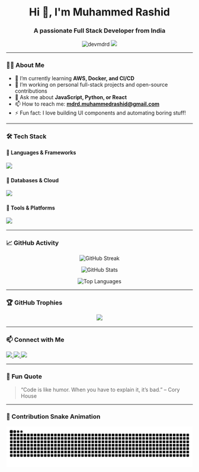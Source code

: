 <h1 align="center">Hi 👋, I'm Muhammed Rashid</h1>
<h3 align="center">A passionate Full Stack Developer from India</h3>

<p align="center">
  <img src="https://komarev.com/ghpvc/?username=devmdrd&label=Profile%20views&color=0e75b6&style=flat" alt="devmdrd" />
  <a href="https://github.com/devmdrd?tab=followers">
    <img src="https://img.shields.io/github/followers/devmdrd?label=Followers&style=social" />
  </a>
</p>

---

### 🧑‍💻 About Me

- 🌱 I’m currently learning **AWS, Docker, and CI/CD**
- 🔭 I’m working on personal full-stack projects and open-source contributions
- 💬 Ask me about **JavaScript, Python, or React**
- 📫 How to reach me: **mdrd.muhammedrashid@gmail.com**
- ⚡ Fun fact: I love building UI components and automating boring stuff!

---

### 🛠️ Tech Stack

#### 🚀 Languages & Frameworks
<p align="left">
  <img src="https://skillicons.dev/icons?i=js,ts,py,java,cs,html,css,react,nextjs,nodejs,express,django" />
</p>

#### 💾 Databases & Cloud
<p align="left">
  <img src="https://skillicons.dev/icons?i=mysql,postgres,mongodb,firebase,aws" />
</p>

#### 🧰 Tools & Platforms
<p align="left">
  <img src="https://skillicons.dev/icons?i=git,github,docker,linux,vscode,postman" />
</p>

---

### 📈 GitHub Activity

<p align="center">
  <img src="https://github-readme-streak-stats.herokuapp.com?user=devmdrd&theme=radical&hide_border=true&date_format=M%20j%5B%2C%20Y%5D" alt="GitHub Streak"/>
</p>

<p align="center">
  <img src="https://github-readme-stats.vercel.app/api?username=devmdrd&show_icons=true&theme=radical&hide_border=true" alt="GitHub Stats"/>
</p>

<p align="center">
  <img src="https://github-readme-stats.vercel.app/api/top-langs/?username=devmdrd&layout=compact&theme=radical&hide_border=true" alt="Top Languages"/>
</p>

---

### 🏆 GitHub Trophies

<p align="center">
  <img src="https://github-profile-trophy.vercel.app/?username=devmdrd&theme=radical&no-frame=true&margin-w=10" />
</p>

---

### 📫 Connect with Me

<p align="left">
  <a href="https://linkedin.com/in/devmdrd" target="blank">
    <img src="https://img.shields.io/badge/-LinkedIn-0A66C2?style=flat&logo=linkedin&logoColor=white" />
  </a>
  <a href="mailto:mdrd.muhammedrashid@gmail.com">
    <img src="https://img.shields.io/badge/-Gmail-D14836?style=flat&logo=gmail&logoColor=white" />
  </a>
  <a href="https://devmdrd.github.io" target="blank">
    <img src="https://img.shields.io/badge/-Portfolio-black?style=flat&logo=firefox&logoColor=white" />
  </a>
</p>

---

### 🧠 Fun Quote

> “Code is like humor. When you have to explain it, it’s bad.” – Cory House

---

### 🐍 Contribution Snake Animation

<!-- GitHub Contribution Snake -->
<p align="center">
  <img src="https://github.com/devmdrd/devmdrd/blob/output/github-contribution-grid-snake.svg" alt="snake animation" />
</p>